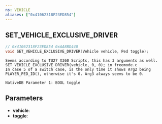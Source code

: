 ```yaml
---
ns: VEHICLE
aliases: ["0x41062318F23ED854"]
---
```

## SET_VEHICLE_EXCLUSIVE_DRIVER

```c
// 0x41062318F23ED854 0xAA8BD440
void SET_VEHICLE_EXCLUSIVE_DRIVER(Vehicle vehicle, Ped toggle);
```

```
Seems according to TU27 X360 Scripts, this has 3 arguments as well.  
SET_VEHICLE_EXCLUSIVE_DRIVER(vehicle, 0, 0); in freemode.c  
In case 5 of a switch case, is the only time it shows Arg2 being PLAYER_PED_ID(), otherwise it's 0. Arg3 always seems to be 0.  
```

```
NativeDB Parameter 1: BOOL toggle
```

## Parameters
* **vehicle**: 
* **toggle**: 

